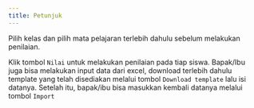 ```yaml
---
title: Petunjuk
---
```


Pilih kelas dan pilih mata pelajaran terlebih dahulu sebelum melakukan penilaian.

Klik tombol <code class="bg-primary rounded-md px-2">Nilai</code> untuk melakukan penilaian pada tiap siswa.
Bapak/Ibu juga bisa melakukan input data dari excel, download terlebih dahulu template yang telah disediakan melalui tombol <code class="bg-primary rounded-md px-2">Download template</code> lalu isi datanya. Setelah itu, bapak/ibu bisa masukkan kembali datanya melalui tombol <code class="bg-primary rounded-md px-2">Import</code>
